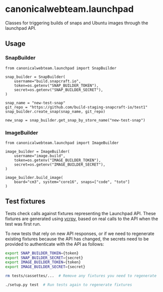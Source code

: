 # canonicalwebteam.launchpad

Classes for triggering builds of snaps and Ubuntu images through the launchpad API.

## Usage

### SnapBuilder

``` python3
from canonicalwebteam.launchpad import SnapBuilder

snap_builder = SnapBuilder(
    username="build.snapcraft.io",
    token=os.getenv("SNAP_BUILDER_TOKEN"),
    secret=os.getenv("SNAP_BUILDER_SECRET"),
)

snap_name = "new-test-snap"
git_repo = "https://github.com/build-staging-snapcraft-io/test1"
snap_builder.create_snap(snap_name, git_repo)

new_snap = snap_builder.get_snap_by_store_name("new-test-snap")
```

### ImageBuilder

``` python3
from canonicalwebteam.launchpad import ImageBuilder

image_builder = ImageBuilder(
    username="image.build",
    token=os.getenv("IMAGE_BUILDER_TOKEN"),
    secret=os.getenv("IMAGE_BUILDER_SECRET"),
)

image_builder.build_image(
    board="cm3", system="core16", snaps=["code", "toto"]
)
```

## Test fixtures

Tests check calls against fixtures representing the Launchpad API. These fixtures are generated using [vcrpy](https://pypi.org/project/vcrpy/), based on real calls to the API when the test was first run.

To new tests that rely on new API responses, or if we need to regenerate existing fixtures because the API has changed, the secrets need to be provided to authenticate with the API as follows:

``` bash
export SNAP_BUILDER_TOKEN={token}
export SNAP_BUILDER_SECRET={secret}
export IMAGE_BUILDER_TOKEN={token}
export IMAGE_BUILDER_SECRET={secret}

rm tests/cassettes/...  # Remove any fixtures you need to regenerate

./setup.py test  # Run tests again to regenerate fixtures
```

